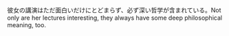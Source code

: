 <tr><td>彼女の講演はただ面白いだけにとどまらず、必ず深い哲学が含まれている。<td><tr><tr><td>Not only are her lectures interesting, they always have some deep philosophical meaning, too.<td><tr></table>

